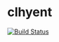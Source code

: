 # clhyent

[![Build Status](https://travis-ci.org/henrytill/clhyent.svg?branch=master)](https://travis-ci.org/henrytill/clhyent)
